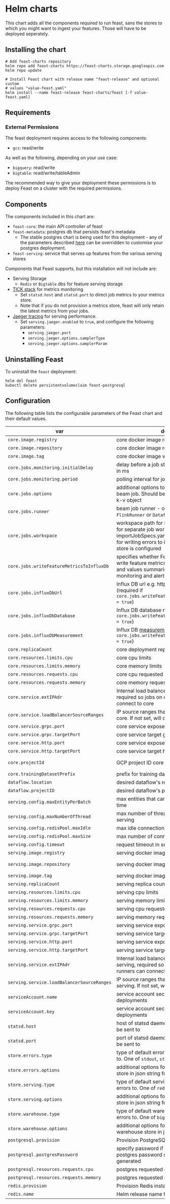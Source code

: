 # Helm charts
This chart adds all the components required to run feast, sans the stores to which you might want to ingest your features. Those will have to be deployed seperately.

## Installing the chart

```
# Add feast-charts repository
helm repo add feast-charts https://feast-charts.storage.googleapis.com
helm repo update

# Install Feast chart with release name "feast-release" and optional custom 
# values "value-feast.yaml"
helm install --name feast-release feast-charts/feast [-f value-feast.yaml]
```

## Requirements

### External Permissions

The feast deployment requires access to the following components:

- `gcs`: read/write

As well as the following, depending on your use case:

- `bigquery`: read/write
- `bigtable`: read/write/tableAdmin

The recommended way to give your deployment these permissions is to deploy Feast on a cluster with the required permissions.

## Components

The components included in this chart are:

- `feast-core`: the main API controller of feast
- `feast-metadata`: postgres db that persists feast's metadata
  - The stable postgres chart is being used for this deployment - any of the parameters described [here](https://github.com/helm/charts/tree/master/stable/postgresql) can be overridden to customise your postgres deployment.
- `feast-serving`: service that serves up features from the various serving stores

Components that Feast supports, but this installation will not include are:

- Serving Storage
  - `Redis` or `Bigtable` dbs for feature serving storage
- [TICK stack](https://www.influxdata.com/time-series-platform/) for metrics monitoring
  - Set `statsd.host` and `statsd.port` to direct job metrics to your metrics store.
  - Note that if you do not provision a metrics store, feast will only retain the latest metrics from your jobs.
- [Jaeger tracing](www.jaegertracing.io) for serving performance. 
  - Set `serving.jaeger.enabled` to `true`, and configure the following parameters:
    - `serving.jaeger.port`
    - `serving.jaeger.options.samplerType`
    - `serving.jaeger.options.samplerParam`

## Uninstalling Feast

To uninstall the `feast` deployment:
```
helm del feast
kubectl delete persistentvolumeclaim feast-postgresql
```

## Configuration
The following table lists the configurable parameters of the Feast chart and their default values.

| var | desc | default | 
| --- | --- | --- | 
| `core.image.registry` | core docker image registry | feast | 
| `core.image.repository` | core docker image repository | feast-core | 
| `core.image.tag` | core docker image version | 0.1.0 | 
| `core.jobs.monitoring.initialDelay` | delay before a job starts to be monitored in ms | 60000 |
| `core.jobs.monitoring.period` | polling interval for jobs monitoring in ms | 5000 | 
| `core.jobs.options` | additional options to be provided to the beam job. Should be a char escaped json k-v object | {} | 
| `core.jobs.runner` | beam job runner - one of `DirectRunner`, `FlinkRunner` or `DataflowRunner` | DirectRunner | 
| `core.jobs.workspace` | workspace path for ingestion jobs, used for separate job workspaces to share importJobSpecs.yaml with ingestion and for writing errors to if no default errors store is configured | nil |
| `core.jobs.writeFeatureMetricsToInfluxDb` | specifies whether Feast import job will write feature metrics (such as feature lag and values summaries) to Influx DB for monitoring and alert purpose | false |
| `core.jobs.influxDbUrl` | Influx DB url e.g. http://localhost:8086 (required if `core.jobs.writeFeatureMetricsToInfluxDb = true`) |  |
| `core.jobs.influxDbDatabase` | Influx DB database name (required if `core.jobs.writeFeatureMetricsToInfluxDb = true`) | |
| `core.jobs.influxDbMeasurement` | Influx DB [measurement name](https://docs.influxdata.com/influxdb/v1.7/concepts/key_concepts/#measurement) (required if `core.jobs.writeFeatureMetricsToInfluxDb = true`) | |
| `core.replicaCount` | core deployment replica count | 3 |
| `core.resources.limits.cpu` | core cpu limits | 1 |
| `core.resources.limits.memory` | core memory limits | 2G |
| `core.resources.requests.cpu` | core cpu requested | 1 |
| `core.resources.requests.memory` | core memory requested | 2G |
| `core.service.extIPAdr` | Internal load balancer IP Address for core, required so jobs on external runners can connect to core | nil | 
| `core.service.loadBalancerSourceRanges` | IP source ranges that will have access to core. If not set, will default to 0.0.0.0/0 | nil | 
| `core.service.grpc.port` | core service exposed grpc port | 8433 |
| `core.service.grpc.targetPort` | core service target grpc port | 8433 |
| `core.service.http.port` | core service exposed http port | 80 |
| `core.service.http.targetPort` | core service target http port | 8080 |
| `core.projectId` | GCP project ID core service resides at | gcp-project-id |
| `core.trainingDatasetPrefix` | prefix for training datasets created in bq | fs |
| `dataflow.location` | desired dataflow's region | nil | 
| `dataflow.projectID` | desired dataflow's project id | nil | 
| `serving.config.maxEntityPerBatch` | max entities that can be requested at a time | 2000 | 
| `serving.config.maxNumberOfThread` | max number of threads per instance of serving | 256 | 
| `serving.config.redisPool.maxIdle` | max idle connections to redis | 16 | 
| `serving.config.redisPool.maxSize` | max number of connections to redis | 256 | 
| `serving.config.timeout` | request timeout in seconds | 5 | 
| `serving.image.registry` | serving docker image registry | feast | 
| `serving.image.repository` | serving docker image repository | feast-serving | 
| `serving.image.tag` | serving docker image version | 0.1.0 | 
| `serving.replicaCount` | serving replica count | 4 |
| `serving.resources.limits.cpu` | serving cpu limits | 1 |
| `serving.resources.limits.memory` | serving memory limits | 2G |
| `serving.resources.requests.cpu` | serving cpu requested | 1 |
| `serving.resources.requests.memory` | serving memory requested | 2G |
| `serving.service.grpc.port` | serving service exposed grpc port | 8433 |
| `serving.service.grpc.targetPort` | serving service target grpc port | 8433 |
| `serving.service.http.port` | serving service exposed http port | 80 |
| `serving.service.http.targetPort` | serving service target http port | 8080 |
| `serving.service.extIPAdr` | Internal load balancer IP Address for serving, required so jobs on external runners can connect to the service | nil | 
| `serving.service.loadBalancerSourceRanges` | IP source ranges that will have access to serving. If not set, will default to 0.0.0.0/0 | nil |
| `serviceAccount.name` | service account secret name to mount to deployments | nil | 
| `serviceAccount.key` | service account secret key to mount to deployments | nil |
| `statsd.host` | host of statsd daemon for job metrics to be sent to | nil | 
| `statsd.port` | port of statsd daemon for job metrics to be sent to | nil |
| `store.errors.type` | type of default errors store to write errors to. One of `stdout`, `stderr`, `file.json` | nil |
| `store.errors.options` | additional options for the default error store in json string format | `{}` |
| `store.serving.type` | type of default serving store to write errors to. One of `redis`, `bigtable` | nil |
| `store.serving.options` | additional options for the default serving store in json string format | `{}` |
| `store.warehouse.type` | type of default warehouse store to write errors to. One of `bigquery`, `file.json` | nil |
| `store.warehouse.options` | additional options for the default warehouse store in json string format | `{}` |
| `postgresql.provision` | Provision PostgreSQL | true |
| `postgresql.postgresPassword` | specify password if you want the postgres password secret to be generated | nil | 
| `postgresql.resources.requests.cpu` | postgres requested cpu | 100m | 
| `postgresql.resources.requests.memory` | postgres requested memory | 256Mi | 
| `redis.provision` | Provision Redis instance | true |
| `redis.name` | Helm release name for the Redis instance | feast-redis |
